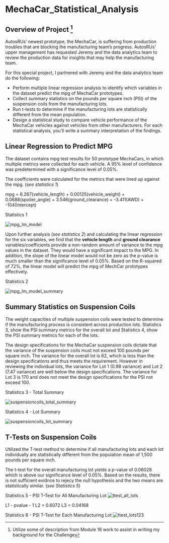 # MechaCar_Statistical_Analysis
## Overview of Project [^1]
AutosRUs’ newest prototype, the MechaCar, is suffering from production troubles that are blocking the manufacturing team’s progress. AutosRUs’ upper management has requested Jeremy and the data analytics team to review the production data for insights that may help the manufacturing team.

For this special project, I partnered with Jeremy and the data analytics team do the following:
- Perform multiple linear regression analysis to identify which variables in the dataset predict the mpg of MechaCar prototypes.
- Collect summary statistics on the pounds per square inch (PSI) of the suspension coils from the manufacturing lots.
- Run t-tests to determine if the manufacturing lots are statistically different from the mean population.
- Design a statistical study to compare vehicle performance of the MechaCar vehicles against vehicles from other manufacturers. For each statistical
analysis, you’ll write a summary interpretation of the findings.


## Linear Regression to Predict MPG
The dataset contains mpg test results for 50 prototype MechaCars, in which multiple metrics were collected for each vehicle.  A 95% level of confidence was predetermined with a significance level of 0.05%.


The coefficients were calculated for the metrics that were lined up against the mpg. (*see statistics 1*)

mpg = 6.267(vehicle_length) + 0.00125(vehicle_weight) + 0.0688(spoiler_angle) + 3.546(ground_clearance) + -3.411(AWD) + -104(Intercept)


Statistics 1

![mpg_lm_model](https://user-images.githubusercontent.com/112449480/210160429-fef5a00a-80dd-4ba3-b18f-c682826d0e98.png)

Upon further analysis (*see statistics 2*) and calculating the linear regression for the six variables, we find that the **vehicle length** and **ground clearance** variables/coefficients provide a non-random amount of variance to the mpg values in the dataset.  They would have a significant impact to the MPG.  In addition, the slope of the linear model would not be zero as the p-value is much smaller than the significance level of 0.05%. Based on the R-squared of 72%, the linear model will predict the mpg of MechCar prototypes effectively.

Statistics 2

![mpg_lm_model_summary](https://user-images.githubusercontent.com/112449480/210160435-f416d9af-7885-4ffe-a2a3-9240e84cc926.png)



## Summary Statistics on Suspension Coils
The weight capacities of multiple suspension coils were tested to determine if the manufacturing process is consistent across production lots. Statistics 3, show the PSI summary metrics for the overall lot and Statistics 4, show the PSI summary metrics for each of the lots.

The design specifications for the MechaCar suspension coils dictate that the variance of the suspension coils must not exceed 100 pounds per square
inch. The variance for the overall lot is 62, which is less than the design specifications and thus meets the requirement.  However in reviewing the individual lots, the variance for Lot 1 (0.98 variance) and Lot 2 (7.47 variance) are well below the design specifications. The variance for Lot 3 is 170 and does not meet the design specifications for the PSI not exceed 100.

Statistics 3 - Total Summary

![suspensioncoils_total_summary](https://user-images.githubusercontent.com/112449480/210163140-483efa7f-441f-45ad-8a6b-0e26e3acd251.png)




Statistics 4 - Lot Summary

![suspensioncoils_lot_summary](https://user-images.githubusercontent.com/112449480/210163145-4b36ed0f-19b9-46e4-85f8-d020435ff212.png)



## T-Tests on Suspension Coils
Utilized the T-test method to determine if all manufacturing lots and each lot individually are statistically different from the population mean
of 1,500 pounds per square inch.

The t-test for the overall manufacturing lot yields a p-value of 0.06028 which is above our significance level of 0.05%. Based on the results, there is not sufficient evidnce to rejecy the null hypothesis and the two means are statistically similar. (*see Statistics 5*)

Statistics 5 - PSI T-Test for All Manufacturing Lot
![ttest_all_lots](https://user-images.githubusercontent.com/112449480/210878306-18291d87-4dd9-4eec-bf6f-18161ceccefa.png)


L1 - pvalue - 1
L2 = 0.6072
L3 = 0.04168


Statistics 6 - PSI T-Test for Each Manufacturing Lot
![ttest_lots123](https://user-images.githubusercontent.com/112449480/210878334-e819d2a8-5db1-4954-96f7-a951cf087773.png)



[^1]: Utilize some of description from Module 16 work to assist in writing my background for the Challenge
